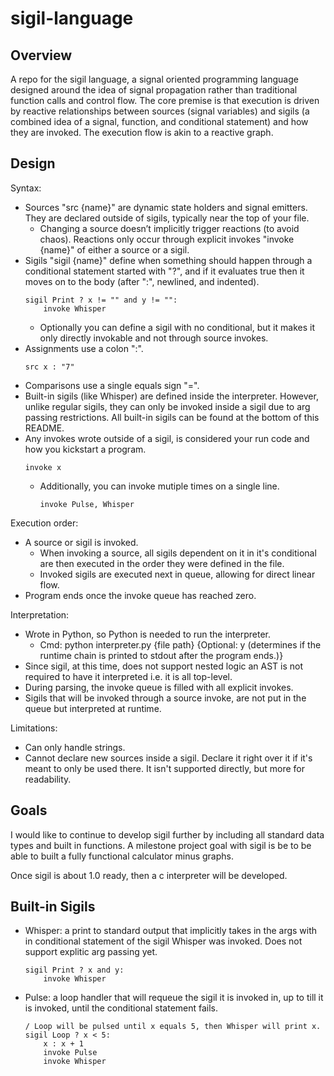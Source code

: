 # sigil-language
## Overview
A repo for the sigil language, a signal oriented programming language designed around the idea of signal propagation rather than traditional function calls and control flow. The core premise is that execution is driven by reactive relationships between sources (signal variables) and sigils (a combined idea of a signal, function, and conditional statement) and how they are invoked. The execution flow is akin to a reactive graph. 

## Design
Syntax:
- Sources "src {name}" are dynamic state holders and signal emitters. They are declared outside of sigils, typically near the top of your file.
    - Changing a source doesn’t implicitly trigger reactions (to avoid chaos). Reactions only occur through explicit invokes "invoke {name}" of either a source or a sigil.
- Sigils "sigil {name}" define when something should happen through a conditional statement started with "?", and if it evaluates true then it moves on to the body (after ":", newlined, and indented).
    ```
    sigil Print ? x != "" and y != "":
        invoke Whisper
    ```
    - Optionally you can define a sigil with no conditional, but it makes it only directly invokable and not through source invokes.
- Assignments use a colon ":".
    ```
    src x : "7"
    ```
- Comparisons use a single equals sign "=".
- Built-in sigils (like Whisper) are defined inside the interpreter. However, unlike regular sigils, they can only be invoked inside a sigil due to arg passing restrictions. All built-in sigils can be found at the bottom of this README.
- Any invokes wrote outside of a sigil, is considered your run code and how you kickstart a program.
    ```
    invoke x
    ```
    - Additionally, you can invoke mutiple times on a single line.
        ```
        invoke Pulse, Whisper
        ```

Execution order:
- A source or sigil is invoked.
  - When invoking a source, all sigils dependent on it in it's conditional are then executed in the order they were defined in the file.
  - Invoked sigils are executed next in queue, allowing for direct linear flow.
- Program ends once the invoke queue has reached zero.

Interpretation:
- Wrote in Python, so Python is needed to run the interpreter.
    - Cmd: python interpreter.py {file path} {Optional: y (determines if the runtime chain is printed to stdout after the program ends.)}
- Since sigil, at this time, does not support nested logic an AST is not required to have it interpreted i.e. it is all top-level.
- During parsing, the invoke queue is filled with all explicit invokes.
- Sigils that will be invoked through a source invoke, are not put in the queue but interpreted at runtime.

Limitations:
- Can only handle strings.
- Cannot declare new sources inside a sigil. Declare it right over it if it's meant to only be used there. It isn't supported directly, but more for readability.

## Goals
I would like to continue to develop sigil further by including all standard data types and built in functions. A milestone project goal with sigil is be to be able to built a fully functional calculator minus graphs.

Once sigil is about 1.0 ready, then a c interpreter will be developed.

## Built-in Sigils
- Whisper: a print to standard output that implicitly takes in the args with in conditional statement of the sigil Whisper was invoked. Does not support explitic arg passing yet.
    ```
    sigil Print ? x and y:
        invoke Whisper
    ```
- Pulse: a loop handler that will requeue the sigil it is invoked in, up to till it is invoked, until the conditional statement fails.
    ```
    / Loop will be pulsed until x equals 5, then Whisper will print x.
    sigil Loop ? x < 5:
        x : x + 1
        invoke Pulse
        invoke Whisper
    ```
